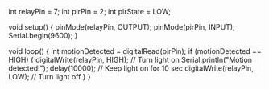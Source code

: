 int relayPin = 7;
int pirPin = 2;
int pirState = LOW;

void setup() {
  pinMode(relayPin, OUTPUT);
  pinMode(pirPin, INPUT);
  Serial.begin(9600);
}

void loop() {
  int motionDetected = digitalRead(pirPin);
  if (motionDetected == HIGH) {
    digitalWrite(relayPin, HIGH); // Turn light on
    Serial.println("Motion detected!");
    delay(10000); // Keep light on for 10 sec
    digitalWrite(relayPin, LOW); // Turn light off
  }
}
